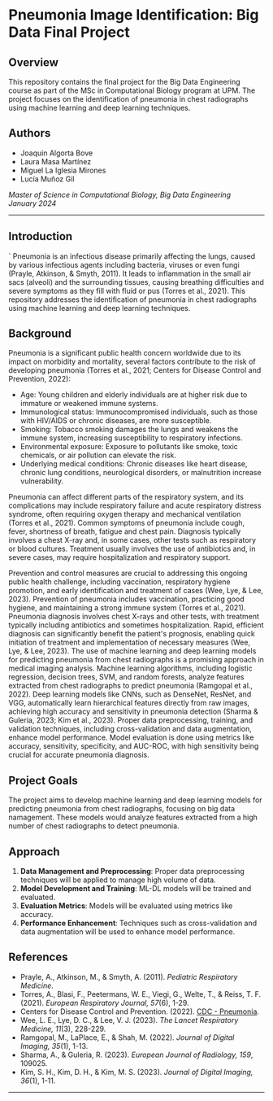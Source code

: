 # Pneumonia Image Identification: Big Data Final Project

## Overview

This repository contains the final project for the Big Data Engineering course as part of the MSc in Computational Biology program at UPM. The project focuses on the identification of pneumonia in chest radiographs using machine learning and deep learning techniques.

## Authors

- Joaquin Algorta Bove
- Laura Masa Martínez
- Miguel La Iglesia Mirones
- Lucía Muñoz Gil


*Master of Science in Computational Biology, Big Data Engineering*  
*January 2024*

---

## Introduction
`
Pneumonia is an infectious disease primarily affecting the lungs, caused by various infectious agents including bacteria, viruses or even fungi (Prayle, Atkinson, & Smyth, 2011). It leads to inflammation in the small air sacs (alveoli) and the surrounding tissues, causing breathing difficulties and severe symptoms as they fill with fluid or pus (Torres et al., 2021). This repository addresses the identification of pneumonia in chest radiographs using machine learning and deep learning techniques.

## Background

Pneumonia is a significant public health concern worldwide due to its impact on morbidity and mortality, several factors contribute to the risk of developing pneumonia (Torres et al., 2021; Centers for Disease Control and Prevention, 2022):

- Age: Young children and elderly individuals are at higher risk due to immature or weakened immune systems.
- Immunological status: Immunocompromised individuals, such as those with HIV/AIDS or chronic diseases, are more susceptible.
- Smoking: Tobacco smoking damages the lungs and weakens the immune system, increasing susceptibility to respiratory infections.
- Environmental exposure: Exposure to pollutants like smoke, toxic chemicals, or air pollution can elevate the risk.
- Underlying medical conditions: Chronic diseases like heart disease, chronic lung conditions, neurological disorders, or malnutrition increase vulnerability.

Pneumonia can affect different parts of the respiratory system, and its complications may include respiratory failure and acute respiratory distress syndrome, often requiring oxygen therapy and mechanical ventilation (Torres et al., 2021). Common symptoms of pneumonia include cough, fever, shortness of breath, fatigue and chest pain. Diagnosis typically involves a chest X-ray and, in some cases, other tests such as respiratory or blood cultures. Treatment usually involves the use of antibiotics and, in severe cases, may require hospitalization and respiratory support. 


Prevention and control measures are crucial to addressing this ongoing public health challenge, including vaccination, respiratory hygiene promotion, and early identification and treatment of cases (Wee, Lye, & Lee, 2023).  Prevention of pneumonia includes vaccination, practicing good hygiene, and maintaining a strong immune system (Torres et al., 2021). Pneumonia diagnosis involves chest X-rays and other tests, with treatment typically including antibiotics and sometimes hospitalization.  Rapid, efficient diagnosis can significantly benefit the patient's prognosis, enabling quick initiation of treatment and implementation of necessary measures (Wee, Lye, & Lee, 2023). The use of machine learning and deep learning models for predicting pneumonia from chest radiographs is a promising approach in medical imaging analysis. Machine learning algorithms, including logistic regression, decision trees, SVM, and random forests, analyze features extracted from chest radiographs to predict pneumonia (Ramgopal et al., 2022). Deep learning models like CNNs, such as DenseNet, ResNet, and VGG, automatically learn hierarchical features directly from raw images, achieving high accuracy and sensitivity in pneumonia detection (Sharma & Guleria, 2023; Kim et al., 2023). Proper data preprocessing, training, and validation techniques, including cross-validation and data augmentation, enhance model performance. Model evaluation is done using metrics like accuracy, sensitivity, specificity, and AUC-ROC, with high sensitivity being crucial for accurate pneumonia diagnosis.


## Project Goals

The project aims to develop machine learning and deep learning models for predicting pneumonia from chest radiographs, focusing on big data namagement. These models would analyze features extracted from a high number of chest radiographs to detect pneumonia.

## Approach

1. **Data Management and Preprocessing**: Proper data preprocessing techniques will be applied to manage high volume of data.
2. **Model Development and Training**: ML-DL models will be trained and evaluated.
3. **Evaluation Metrics**: Models will be evaluated using metrics like accuracy.
4. **Performance Enhancement**: Techniques such as cross-validation and data augmentation will be used to enhance model performance.

## References

- Prayle, A., Atkinson, M., & Smyth, A. (2011). *Pediatric Respiratory Medicine*.
- Torres, A., Blasi, F., Peetermans, W. E., Viegi, G., Welte, T., & Reiss, T. F. (2021). *European Respiratory Journal, 57*(6), 1-29.
- Centers for Disease Control and Prevention. (2022). [CDC - Pneumonia](https://www.cdc.gov/pneumonia/index.html).
- Wee, L. E., Lye, D. C., & Lee, V. J. (2023). *The Lancet Respiratory Medicine, 11*(3), 228-229.
- Ramgopal, M., LaPlace, E., & Shah, M. (2022). *Journal of Digital Imaging, 35*(1), 1-13.
- Sharma, A., & Guleria, R. (2023). *European Journal of Radiology, 159*, 109025.
- Kim, S. H., Kim, D. H., & Kim, M. S. (2023). *Journal of Digital Imaging, 36*(1), 1-11.

---
